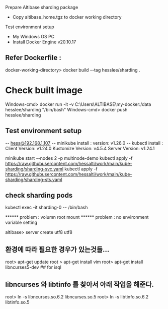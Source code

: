 Prepare Altibase sharding package
- Copy altibase_home.tgz to docker working directory


Test environment setup
- My Windows OS PC
- Install Docker Engine v20.10.17


## Refer Dockerfile : 
docker-working-directory> docker build --tag hesslee/sharding .

# Check built image
Windows-cmd> docker run -it -v C:\Users\ALTIBASE\my-docker:/data  hesslee/sharding   "/bin/bash"
Windows-cmd> docker push hesslee/sharding

## Test environment setup
-- hess@192.168.1.107
-- minikube install : version: v1.26.0
-- kubectl install : Client Version: v1.24.0  Kustomize Version: v4.5.4  Server Version: v1.24.1

minikube start --nodes 2 -p multinode-demo
kubectl apply -f https://raw.githubusercontent.com/hessalti/work/main/kube-sharding/sharding-svc.yaml
kubectl apply -f https://raw.githubusercontent.com/hessalti/work/main/kube-sharding/sharding-sts.yaml
## check sharding pods
kubectl exec -it sharding-0 -- /bin/bash

****** problem : volumn root mount
****** problem : no environment variable setting

altibase> server create utf8 utf8
## 환경에 따라 필요한 경우가 있는것들... 
root> apt-get update
root > apt-get install vim
root> apt-get install libncurses5-dev  ## for isql
## libncurses 와 libtinfo 를 찾아서 아래 작업을 해준다.
root> ln -s libncurses.so.6.2 libncurses.so.5
root> ln -s libtinfo.so.6.2 libtinfo.so.5
